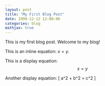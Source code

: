 ```yaml
---
layout: post
title: "My First Blog Post"
date: 1999-12-12 12:00:00
categories: blog
mathjax: true
---
```


This is my first blog post. Welcome to my blog! 

This is an inline equation: $x = y$.

This is a display equation:
$$
x = y
$$

Another display equation:
\[
a^2 + b^2 = c^2
\]
